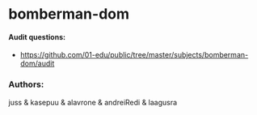 # bomberman-dom

#### Audit questions:

- https://github.com/01-edu/public/tree/master/subjects/bomberman-dom/audit

### Authors:

juss & kasepuu & alavrone & andreiRedi & laagusra

